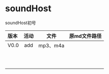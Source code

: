 # soundHost
soundHost初号


| 版本 | 活动 |   文件   | 原md文件路径 |
| :--- | :--: | :------: | ------------ |
| V0.0 | add  | mp3、m4a |              |
|      |      |          |              |
|      |      |          |              |
|      |      |          |              |
|      |      |          |              |
|      |      |          |              |
|      |      |          |              |
|      |      |          |              |
|      |      |          |              |
|      |      |          |              |
|      |      |          |              |


